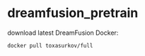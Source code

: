 # dreamfusion_pretrain

download latest DreamFusion Docker: 
``` bash
docker pull toxasurkov/full
```
